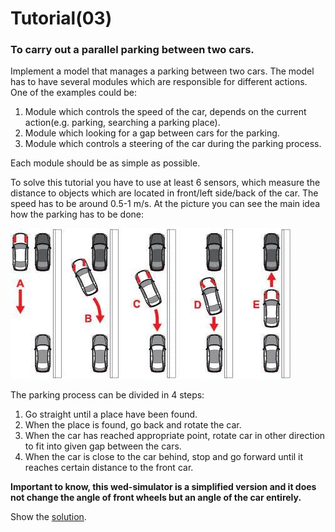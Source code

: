 # Tutorial(03)

### To carry out a parallel parking between two cars.
Implement a model that manages a parking between two cars. The model has to have several modules which are responsible for different actions. One of the examples could be:
1. Module which controls the speed of the car, depends on the current action(e.g. parking, searching a parking place).
3. Module which looking for a gap between cars for the parking.
2. Module which controls a steering of the car during the parking process.

Each module should be as simple as possible.

To solve this tutorial you have to use at least 6 sensors, which measure the distance to objects which are located in front/left side/back of the car. The speed has to be around 0.5-1 m/s. At the picture you can see the main idea how the parking has to be done:

![alt text](../img/parking_process1.jpg)

The parking process can be divided in 4 steps:  
1. Go straight until a place have been found.
2. When the place is found, go back and rotate the car.
3. When the car has reached appropriate point, rotate car in other direction to fit into given gap between the cars.
4. When the car is close to the car behind, stop and go forward until it reaches certain distance to the front car.

**Important to know, this wed-simulator is a simplified version and it does not change the angle of front wheels but an angle of the car entirely.**

Show the [solution](solutions/solution03.md).